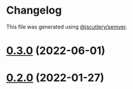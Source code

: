 # Changelog

This file was generated using [@jscutlery/semver](https://github.com/jscutlery/semver).

# [0.3.0](https://github.com/leancodepl/pdf-generator/compare/v0.2.0...v0.3.0) (2022-06-01)

# [0.2.0](https://github.com/leancodepl/pdf-generator/compare/v0.1.0...v0.2.0) (2022-01-27)
